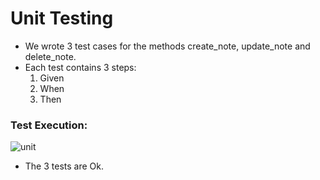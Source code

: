 # Unit Testing 

- We wrote 3 test cases for the methods create_note, update_note and delete_note.
- Each test contains 3 steps: 
    1. Given
    2. When
    3. Then

### Test Execution:

![unit](https://user-images.githubusercontent.com/60546216/172417086-a6d6bf44-b75c-43ab-9eda-a5e9995e9966.png)


- The 3 tests are Ok.
